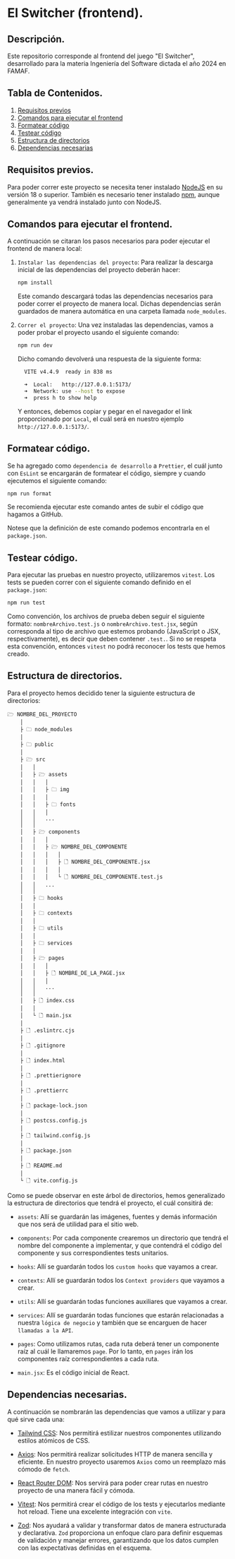 # El Switcher (frontend).

## Descripción.

Este repositorio corresponde al frontend del juego "El Switcher", desarrollado para la materia Ingeniería del Software dictada el año 2024 en FAMAF.

## Tabla de Contenidos.

1. [Requisitos previos](#requisitos-previos)
2. [Comandos para ejecutar el frontend](#comandos-para-ejecutar-el-frontend)
3. [Formatear código](#formatear-código)
4. [Testear código](#testear-código)
5. [Estructura de directorios](#estructura-de-directorios)
6. [Dependencias necesarias](#dependencias-necesarias)

## Requisitos previos.

Para poder correr este proyecto se necesita tener instalado [NodeJS](https://nodejs.org/es) en su versión 18 o superior. También es necesario tener instalado [npm](https://www.npmjs.com/), aunque generalmente ya vendrá instalado junto con NodeJS.

## Comandos para ejecutar el frontend.

A continuación se citaran los pasos necesarios para poder ejecutar el frontend de manera local:

1. `Instalar las dependencias del proyecto`: Para realizar la descarga inicial de las dependencias del proyecto deberán hacer:

    ```bash
    npm install
    ```

    Este comando descargará todas las dependencias necesarios para poder correr el proyecto de manera local. Dichas dependencias serán guardados de manera automática en una carpeta llamada `node_modules`.

2. `Correr el proyecto`: Una vez instaladas las dependencias, vamos a poder probar el proyecto usando el siguiente comando:

    ```bash
    npm run dev
    ```

    Dicho comando devolverá una respuesta de la siguiente forma:

    ```bash
      VITE v4.4.9  ready in 838 ms

      ➜  Local:   http://127.0.0.1:5173/
      ➜  Network: use --host to expose
      ➜  press h to show help
    ```
    Y entonces, debemos copiar y pegar en el navegador el link proporcionado por `Local`, el cuál será en nuestro ejemplo `http://127.0.0.1:5173/`.

## Formatear código.

Se ha agregado como `dependencia de desarrollo` a `Prettier`, el cuál junto con `EsLint` se encargarán de formatear el código, siempre y cuando ejecutemos el siguiente comando:

```bash
npm run format
```

Se recomienda ejecutar este comando antes de subir el código que hagamos a GitHub.

Notese que la definición de este comando podemos encontrarla en el `package.json`.

## Testear código.

Para ejecutar las pruebas en nuestro proyecto, utilizaremos `vitest`. Los tests se pueden correr con el siguiente comando definido en el `package.json`:

```bash
npm run test
```

Como convención, los archivos de prueba deben seguir el siguiente formato: `nombreArchivo.test.js` o `nombreArchivo.test.jsx`, según corresponda al tipo de archivo que estemos probando (JavaScript o JSX, respectivamente), es decir que deben contener `.test.`. Si no se respeta esta convención, entonces `vitest` no podrá reconocer los tests que hemos creado.

## Estructura de directorios.

Para el proyecto hemos decidido tener la siguiente estructura de directorios:

```
🗁 NOMBRE_DEL_PROYECTO
    │
    ├ 🗀 node_modules
    │
    ├ 🗀 public
    │
    ├ 🗁 src
    │   │
    │   ├ 🗁 assets
    │   │   │
    │   │   ├ 🗀 img
    │   │   │
    │   │   ├ 🗀 fonts
    │   │   │
    │   │   ...
    │   │
    │   ├ 🗁 components
    │   │   │
    │   │   ├ 🗁 NOMBRE_DEL_COMPONENTE
    │   │   │   │
    │   │   │   ├ 🗋 NOMBRE_DEL_COMPONENTE.jsx
    │   │   │   │
    │   │   │   └ 🗋 NOMBRE_DEL_COMPONENTE.test.js
    │   │   ...
    │   │
    │   ├ 🗀 hooks
    │   │
    │   ├ 🗀 contexts
    │   │
    │   ├ 🗀 utils
    │   │
    │   ├ 🗀 services
    │   │
    │   ├ 🗁 pages
    │   │   │
    │   │   ├ 🗋 NOMBRE_DE_LA_PAGE.jsx
    │   │   │
    │   │   ...
    │   │
    │   ├ 🗋 index.css
    │   │
    │   └ 🗋 main.jsx
    │
    ├ 🗋 .eslintrc.cjs
    │
    ├ 🗋 .gitignore
    │
    ├ 🗋 index.html
    │
    ├ 🗋 .prettierignore
    │
    ├ 🗋 .prettierrc
    │
    ├ 🗋 package-lock.json
    │
    ├ 🗋 postcss.config.js
    │
    ├ 🗋 tailwind.config.js
    │
    ├ 🗋 package.json
    │
    ├ 🗋 README.md
    │
    └ 🗋 vite.config.js
```

Como se puede observar en este árbol de directorios, hemos generalizado la estructura de directorios que tendrá el proyecto, el cuál consitirá de:

- `assets`: Allí se guardarán las imágenes, fuentes y demás información que nos será de utilidad para el sitio web.

- `components`: Por cada componente crearemos un directorio que tendrá el nombre del componente a implementar, y que contendrá el código del componente y sus correspondientes tests unitarios.

- `hooks`: Allí se guardarán todos los `custom hooks` que vayamos a crear.

- `contexts`: Allí se guardarán todos los `Context providers` que vayamos a crear.

- `utils`: Allí se guardarán todas funciones auxiliares que vayamos a crear.

- `services`: Allí se guardarán todas funciones que estarán relacionadas a nuestra `lógica de negocio` y también que se encarguen de hacer `llamadas a la API`.

- `pages`: Como utilizamos rutas, cada ruta deberá tener un componente raíz al cuál le llamaremos `page`. Por lo tanto, en `pages` irán los componentes raíz correspondientes a cada ruta.

- `main.jsx`: Es el código inicial de React.

## Dependencias necesarias.

A continuación se nombrarán las dependencias que vamos a utilizar y para qué sirve cada una:

- [Tailwind CSS](https://tailwindcss.com/): Nos permitirá estilizar nuestros componentes utilizando estilos atómicos de CSS.

- [Axios](https://axios-http.com/): Nos permitirá realizar solicitudes HTTP de manera sencilla y eficiente. En nuestro proyecto usaremos `Axios` como un reemplazo más cómodo de `fetch`.

- [React Router DOM](https://reactrouter.com/en/main): Nos servirá para poder crear rutas en nuestro proyecto de una manera fácil y cómoda.

- [Vitest](https://vitest.dev/): Nos permitirá crear el código de los tests y ejecutarlos mediante hot reload. Tiene una excelente integración con `vite`.

- [Zod](https://zod.dev/): Nos ayudará a validar y transformar datos de manera estructurada y declarativa. `Zod` proporciona un enfoque claro para definir esquemas de validación y manejar errores, garantizando que los datos cumplen con las expectativas definidas en el esquema.
